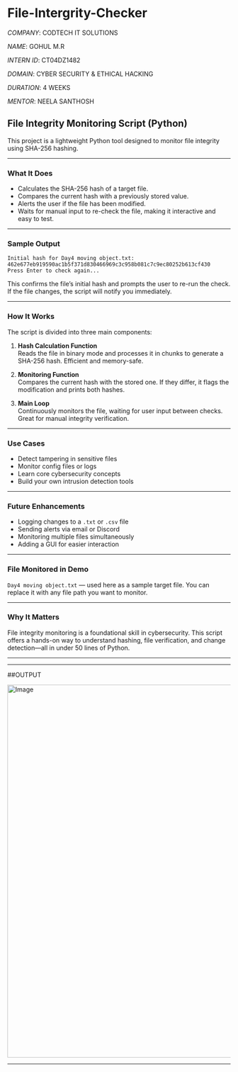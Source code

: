 # File-Intergrity-Checker

*COMPANY*: CODTECH IT SOLUTIONS

*NAME*: GOHUL M.R

*INTERN ID*: CT04DZ1482

*DOMAIN*: CYBER SECURITY & ETHICAL HACKING

*DURATION*: 4 WEEKS

*MENTOR*: NEELA SANTHOSH





##  File Integrity Monitoring Script (Python)

This project is a lightweight Python tool designed to monitor file integrity using SHA-256 hashing.  

---

###  What It Does

- Calculates the SHA-256 hash of a target file.
- Compares the current hash with a previously stored value.
- Alerts the user if the file has been modified.
- Waits for manual input to re-check the file, making it interactive and easy to test.

---

###  Sample Output

```
Initial hash for Day4 moving object.txt: 462e677eb919590ac1b5f371d830466969c3c958b081c7c9ec80252b613cf430
Press Enter to check again...
```

This confirms the file’s initial hash and prompts the user to re-run the check. If the file changes, the script will notify you immediately.

---

###  How It Works

The script is divided into three main components:

1. **Hash Calculation Function**  
   Reads the file in binary mode and processes it in chunks to generate a SHA-256 hash. Efficient and memory-safe.

2. **Monitoring Function**  
   Compares the current hash with the stored one. If they differ, it flags the modification and prints both hashes.

3. **Main Loop**  
   Continuously monitors the file, waiting for user input between checks. Great for manual integrity verification.

---

###  Use Cases

- Detect tampering in sensitive files
- Monitor config files or logs
- Learn core cybersecurity concepts
- Build your own intrusion detection tools

---

###  Future Enhancements

- Logging changes to a `.txt` or `.csv` file
- Sending alerts via email or Discord
- Monitoring multiple files simultaneously
- Adding a GUI for easier interaction

---

###  File Monitored in Demo

`Day4 moving object.txt` — used here as a sample target file. You can replace it with any file path you want to monitor.

---

###  Why It Matters

File integrity monitoring is a foundational skill in cybersecurity. This script offers a hands-on way to understand hashing, file verification, and change detection—all in under 50 lines of Python.

---



---

##OUTPUT

<img width="1728" height="842" alt="Image" src="https://github.com/user-attachments/assets/4894fe60-ae08-4933-a507-6167f536d45c" />

---
